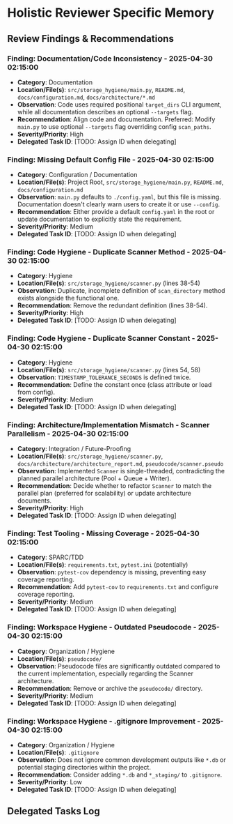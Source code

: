 # Holistic Reviewer Specific Memory
<!-- Entries below should be added reverse chronologically (newest first) -->

## Review Findings & Recommendations

### Finding: Documentation/Code Inconsistency - 2025-04-30 02:15:00
- **Category**: Documentation
- **Location/File(s)**: `src/storage_hygiene/main.py`, `README.md`, `docs/configuration.md`, `docs/architecture/*.md`
- **Observation**: Code uses required positional `target_dirs` CLI argument, while all documentation describes an optional `--targets` flag.
- **Recommendation**: Align code and documentation. Preferred: Modify `main.py` to use optional `--targets` flag overriding config `scan_paths`.
- **Severity/Priority**: High
- **Delegated Task ID**: [TODO: Assign ID when delegating]

### Finding: Missing Default Config File - 2025-04-30 02:15:00
- **Category**: Configuration / Documentation
- **Location/File(s)**: Project Root, `src/storage_hygiene/main.py`, `README.md`, `docs/configuration.md`
- **Observation**: `main.py` defaults to `./config.yaml`, but this file is missing. Documentation doesn't clearly warn users to create it or use `--config`.
- **Recommendation**: Either provide a default `config.yaml` in the root or update documentation to explicitly state the requirement.
- **Severity/Priority**: Medium
- **Delegated Task ID**: [TODO: Assign ID when delegating]

### Finding: Code Hygiene - Duplicate Scanner Method - 2025-04-30 02:15:00
- **Category**: Hygiene
- **Location/File(s)**: `src/storage_hygiene/scanner.py` (lines 38-54)
- **Observation**: Duplicate, incomplete definition of `scan_directory` method exists alongside the functional one.
- **Recommendation**: Remove the redundant definition (lines 38-54).
- **Severity/Priority**: High
- **Delegated Task ID**: [TODO: Assign ID when delegating]

### Finding: Code Hygiene - Duplicate Scanner Constant - 2025-04-30 02:15:00
- **Category**: Hygiene
- **Location/File(s)**: `src/storage_hygiene/scanner.py` (lines 54, 58)
- **Observation**: `TIMESTAMP_TOLERANCE_SECONDS` is defined twice.
- **Recommendation**: Define the constant once (class attribute or load from config).
- **Severity/Priority**: Medium
- **Delegated Task ID**: [TODO: Assign ID when delegating]

### Finding: Architecture/Implementation Mismatch - Scanner Parallelism - 2025-04-30 02:15:00
- **Category**: Integration / Future-Proofing
- **Location/File(s)**: `src/storage_hygiene/scanner.py`, `docs/architecture/architecture_report.md`, `pseudocode/scanner.pseudo`
- **Observation**: Implemented `Scanner` is single-threaded, contradicting the planned parallel architecture (Pool + Queue + Writer).
- **Recommendation**: Decide whether to refactor `Scanner` to match the parallel plan (preferred for scalability) or update architecture documents.
- **Severity/Priority**: High
- **Delegated Task ID**: [TODO: Assign ID when delegating]

### Finding: Test Tooling - Missing Coverage - 2025-04-30 02:15:00
- **Category**: SPARC/TDD
- **Location/File(s)**: `requirements.txt`, `pytest.ini` (potentially)
- **Observation**: `pytest-cov` dependency is missing, preventing easy coverage reporting.
- **Recommendation**: Add `pytest-cov` to `requirements.txt` and configure coverage reporting.
- **Severity/Priority**: Medium
- **Delegated Task ID**: [TODO: Assign ID when delegating]

### Finding: Workspace Hygiene - Outdated Pseudocode - 2025-04-30 02:15:00
- **Category**: Organization / Hygiene
- **Location/File(s)**: `pseudocode/`
- **Observation**: Pseudocode files are significantly outdated compared to the current implementation, especially regarding the Scanner architecture.
- **Recommendation**: Remove or archive the `pseudocode/` directory.
- **Severity/Priority**: Medium
- **Delegated Task ID**: [TODO: Assign ID when delegating]

### Finding: Workspace Hygiene - .gitignore Improvement - 2025-04-30 02:15:00
- **Category**: Organization / Hygiene
- **Location/File(s)**: `.gitignore`
- **Observation**: Does not ignore common development outputs like `*.db` or potential staging directories within the project.
- **Recommendation**: Consider adding `*.db` and `*_staging/` to `.gitignore`.
- **Severity/Priority**: Low
- **Delegated Task ID**: [TODO: Assign ID when delegating]

## Delegated Tasks Log
<!-- Append tasks delegated to other modes using the format below -->
<!-- Example:
### Delegated Task: Fix-Scanner-Dup-Method - [YYYY-MM-DD HH:MM:SS]
- **Assigned To**: `code`
- **Related Finding**: Finding: Code Hygiene - Duplicate Scanner Method - [YYYY-MM-DD HH:MM:SS]
- **Task Description**: Remove redundant scan_directory definition (lines 38-54) in src/storage_hygiene/scanner.py.
- **Status**: Pending
-->